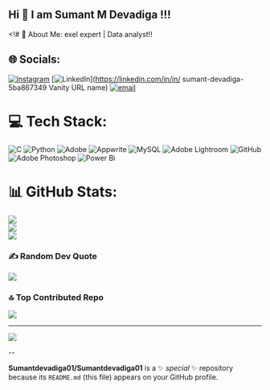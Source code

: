 ## Hi  👋 I am Sumant M Devadiga !!!

<!# 💫 About Me:
exel expert | Data analyst!!


## 🌐 Socials:
[![Instagram](https://img.shields.io/badge/Instagram-%23E4405F.svg?logo=Instagram&logoColor=white)](https://instagram.com/_devadigasumant_) [![LinkedIn](https://img.shields.io/badge/LinkedIn-%230077B5.svg?logo=linkedin&logoColor=white)](https://linkedin.com/in/in/ sumant-devadiga-5ba867349 Vanity URL name) [![email](https://img.shields.io/badge/Email-D14836?logo=gmail&logoColor=white)](mailto:sumantdevadiga130@gmail.com) 

# 💻 Tech Stack:
![C](https://img.shields.io/badge/c-%2300599C.svg?style=flat&logo=c&logoColor=white) ![Python](https://img.shields.io/badge/python-3670A0?style=flat&logo=python&logoColor=ffdd54) ![Adobe](https://img.shields.io/badge/adobe-%23FF0000.svg?style=flat&logo=adobe&logoColor=white) ![Appwrite](https://img.shields.io/badge/Appwrite-%23FD366E.svg?style=flat&logo=appwrite&logoColor=white) ![MySQL](https://img.shields.io/badge/mysql-4479A1.svg?style=flat&logo=mysql&logoColor=white) ![Adobe Lightroom](https://img.shields.io/badge/Adobe%20Lightroom-31A8FF.svg?style=flat&logo=Adobe%20Lightroom&logoColor=white) ![GitHub](https://img.shields.io/badge/github-%23121011.svg?style=flat&logo=github&logoColor=white) ![Adobe Photoshop](https://img.shields.io/badge/adobe%20photoshop-%2331A8FF.svg?style=flat&logo=adobe%20photoshop&logoColor=white) ![Power Bi](https://img.shields.io/badge/power_bi-F2C811?style=flat&logo=powerbi&logoColor=black)
# 📊 GitHub Stats:
![](https://github-readme-stats.vercel.app/api?username=Sumantdevadiga01&theme=default_repocard&hide_border=false&include_all_commits=false&count_private=true)<br/>
![](https://github-readme-streak-stats.herokuapp.com/?user=Sumantdevadiga01&theme=default_repocard&hide_border=false)<br/>
![](https://github-readme-stats.vercel.app/api/top-langs/?username=Sumantdevadiga01&theme=default_repocard&hide_border=false&include_all_commits=false&count_private=true&layout=compact)

### ✍️ Random Dev Quote
![](https://quotes-github-readme.vercel.app/api?type=horizontal&theme=gruvbox)

### 🔝 Top Contributed Repo
![](https://github-contributor-stats.vercel.app/api?username=Sumantdevadiga01&limit=5&theme=default_repocard&combine_all_yearly_contributions=true)

---
[![](https://visitcount.itsvg.in/api?id=Sumantdevadiga01&icon=0&color=0)](https://visitcount.itsvg.in)

<!-- Proudly created with GPRM ( https://gprm.itsvg.in ) -->--
**Sumantdevadiga01/Sumantdevadiga01** is a ✨ _special_ ✨ repository because its `README.md` (this file) appears on your GitHub profile.
